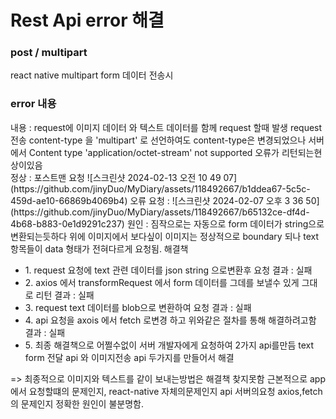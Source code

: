 <h1> Rest Api error 해결</h1>
<h3> post / multipart</h3>
<p>
  react native multipart form 데이터 전송시
  <h3>error 내용</h3>
  내용  : request에 이미지 데이터 와 텍스트 데이터를 함께 request 할때 발생
  request 전송 content-type 을 'multipart' 로 선언하여도 content-type은 변경되었으나 서버에서 Content type 'application/octet-stream' not supported
오류가 리턴되는현상이있음 <br/>
  정상 : 포스트맨 요청 ![스크린샷 2024-02-13 오전 10 49 07](https://github.com/jinyDuo/MyDiary/assets/118492667/b1ddea67-5c5c-459d-ae10-66869b4069b4)
  오류 요청 : ![스크린샷 2024-02-07 오후 3 36 50](https://github.com/jinyDuo/MyDiary/assets/118492667/b65132ce-df4d-4b68-b883-0e1d9291c237)
  원인 : 짐작으로는 자동으로 form 데이터가 string으로 변환되는듯하다 위에 이미지에서 보다싶이 이미지는 정상적으로 boundary 되나 text 항목들이 data 형태가 전혀다르게 요청됨.
  해결책
  <ul>
    <li>1. request 요청에 text 관련 데이터를 json string 으로변환후 요청 결과 : 실패</li>
    <li>2. axios 에서 transformRequest 에서 form 데이터를 그데를 보낼수 있게 그대로 리턴 결과 : 실패</li>
    <li>3. request text 데이터를 blob으로 변환하여 요청 결과 : 실패</li>
    <li>4. api 요청을 axois 에서 fetch 로변경 하고 위와같은 절차를 통해 해결하려고함 결과 : 실패</li>
    <li>5. 최종 해결책으로 어쩔수없이 서버 개발자에게 요청하여 2가지 api를만듬 text form 전달 api 와 이미지전송 api 두가지를 만들어서 해결
    </li>
  </ul>
=> 최종적으로 이미지와 텍스트를 같이 보내는방법은 해결책 찾지못함
근본적으로 app 에서 요청할떄의 문제인지, react-native 자체의문제인지
api 서버의요청 axios,fetch 의 문제인지 정확한 원인이 불분명함.
</p>
